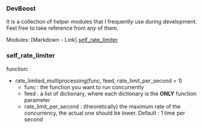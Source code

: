 ### DevBoost
It is a collection of helper modules that I frequently use during development. Feel free to take reference from any of them.

Modules:
[Markdown - Link] [self_rate_limiter](https://github.com/vibing-onion/devBoost/tree/master#self_rate_limiter)

### self_rate_limiter
function:
* rate_limited_multiprocessing(func, feed, rate_limit_per_second = 1)
  * func : the function you want to run concurrently
  * feed : a list of dictionary, where each dictionary is the **ONLY** function parameter
  * rate_limit_per_second : (theoretically) the maximum rate of the concurrency, the actual one should be lower. Default : 1 time per second
